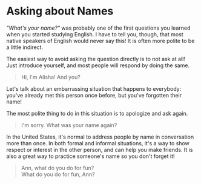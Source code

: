 # Asking about Names

_"What's your name?"_ was probably one of the first questions you learned when you started studying English. I have to tell you, though, that most native speakers of English would never say this! It is often more polite to be a little indirect.

The easiest way to avoid asking the question directly is to not ask at all! Just introduce yourself, and most people will respond by doing the same.
> Hi, I'm Alisha! And you?

Let's talk about an embarrassing situation that happens to everybody: you've already met this person once before, but you've forgotten their name!

The most polite thing to do in this situation is to apologize and ask again.
> I'm sorry. What was your name again?

In the United States, it's normal to address people by name in conversation more than once. In both formal and informal situations, it's a way to show respect or interest in the other person, and can help you make friends. It is also a great way to practice someone's name so you don't forget it!
> Ann, what do you do for fun?\
> What do you do for fun, Ann?

